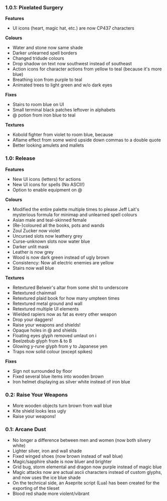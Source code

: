 ### 1.0.1: Pixelated Surgery
**Features**
- UI icons (heart, magic hat, etc.) are now CP437 characters

**Colours**
- Water and stone now same shade
- Darker unlearned spell borders
- Changed tridude colours
- Drop shadow on text now southwest instead of southeast
- Action icons for character actions from yellow to teal (because it's more blue)
- Breathing icon from purple to teal
- Animated trees to light green and w/o dark eyes

**Fixes**
- Stairs to room blue on UI
- Small terminal black patches leftover in alphabets
- @ potion from iron blue to teal

**Textures**
- Kobold fighter from violet to room blue, because
- Aflame effect from some weird upside down commas to a double quote
- Better looking amulets and mallets

### 1.0: Release
**Features**
- New UI icons (letters) for actions
- New UI icons for spells (No ASCII!)
- Option to enable equipment on @

**Colours**
- Modified the entire palette multiple times to please Jeff Lait's mysterious formula for minimap and unlearned spell colours
- Asian male and teal-skinned female
- (Re-)coloured all the books, pots and wands
- Zoul Zucker now violet
- Uncursed slots now leathery grey
- Curse-unknown slots now water blue
- Darker unlit mask
- Leather is now grey
- Wood is now dark green instead of ugly brown
- Consistency: Now all electric enemies are yellow
- Stairs now wall blue

**Textures**
- Retextured Belweir's altar from some shit to underscore
- Retextured chainmail
- Retextured plaid book for how many umpteen times
- Retextured metal ground and wall
- Retextured multiple UI elements
- Wielded rapiers now as fat as every other weapon
- Drop your daggers!
- Raise your weapons and shields!
- Opaque holes in @ and shields
- Floating eyes glyph removed umlaut on i
- Beelzebub glyph from & to B
- Glowing y-rune glyph from y to Japanese yen
- Traps now solid colour (except spikes)

**Fixes**
- Sign not surrounded by floor
- Fixed several blue items into wooden brown
- Iron helmet displaying as silver white instead of iron blue

### 0.2: Raise Your Weapons
- More wooden objects turn brown from wall blue
- Kite shield looks less ugly
- Raise your weapons!

### 0.1: Arcane Dust
- No longer a difference between men and women (now both silvery white)
- Lighter silver, iron and wall shade
- Fixed winged shoes (now brown instead of wall blue)
- Magic/sapphire shade is now bluer and brighter
- Grid bug, storm elemental and dragon now purple instead of magic blue
- Magic attacks now are actual ascii characters instead of custom glyphs, and now uses the ice blue shade
- On the technical side, an Aseprite script (Lua) has been created for the exporting of the tileset
- Blood red shade more violent/vibrant
